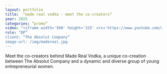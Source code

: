 ```yaml
---
layout: portfolio
title:  “made real vodka - meet the co-creators“
year: 2015
categories: “promo“
video: "<iframe width='560' height='315' src='https://www.youtube.com/watch?v=L-ZUGh2up7g' frameborder='0' allowfullscreen></iframe>"
role: "DP”
client: “The Absolut Company“
image-url: /img/madereal.jpg
---
```


Meet the co-creators behind Made Real Vodka, a unique co-creation between The Absolut Company and a dynamic and diverse group of young entrepreneurial women.